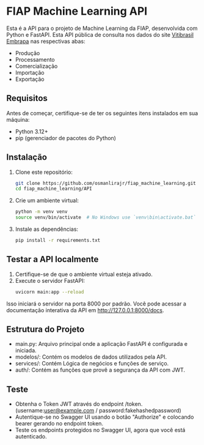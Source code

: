 
# FIAP Machine Learning API

Esta é a API para o projeto de Machine Learning da FIAP, desenvolvida com Python e FastAPI.
Esta API pública de consulta nos dados do site [Vitibrasil Embrapa](http://vitibrasil.cnpuv.embrapa.br/index.php) nas respectivas abas:

- Produção
- Processamento
- Comercialização
- Importação
- Exportação

## Requisitos

Antes de começar, certifique-se de ter os seguintes itens instalados em sua máquina:

- Python 3.12+
- pip (gerenciador de pacotes do Python)

## Instalação

1. Clone este repositório:
   ```sh
   git clone https://github.com/osmanlirajr/fiap_machine_learning.git
   cd fiap_machine_learning/API

2. Crie um ambiente virtual:
    ```sh
    python -m venv venv
    source venv/bin/activate  # No Windows use `venv\bin\activate.bat`


3. Instale as dependências:
    ```sh
    pip install -r requirements.txt

## Testar a API localmente

1. Certifique-se de que o ambiente virtual esteja ativado.
2. Execute o servidor FastAPI:
     ```sh
     uvicorn main:app --reload

Isso iniciará o servidor na porta 8000 por padrão. Você pode acessar a documentação interativa da API em http://127.0.0.1:8000/docs.

## Estrutura do Projeto

-  main.py: Arquivo principal onde a aplicação FastAPI é configurada e iniciada.
-  modelos/: Contém os modelos de dados utilizados pela API.
-  services/: Contém Lógica de negócios e funções de serviço.
-  auth/: Contém as funções que provê a segurança da API com JWT.

## Teste

- Obtenha o Token JWT através do endpoint /token. (username:user@example.com / password:fakehashedpassword)
- Autentique-se no Swagger UI usando o botão "Authorize" e colocando bearer gerando no endpoint token.
- Teste os endpoints protegidos no Swagger UI, agora que você está autenticado.





